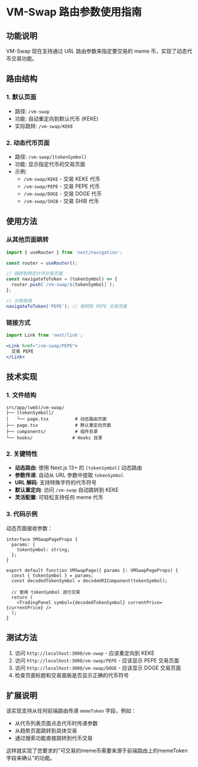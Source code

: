 # VM-Swap 路由参数使用指南

## 功能说明

VM-Swap 现在支持通过 URL 路由参数来指定要交易的 meme 币，实现了动态代币交易功能。

## 路由结构

### 1. 默认页面
- 路径: `/vm-swap`  
- 功能: 自动重定向到默认代币 (KEKE)
- 实际跳转: `/vm-swap/KEKE`

### 2. 动态代币页面
- 路径: `/vm-swap/[tokenSymbol]`  
- 功能: 显示指定代币的交易页面
- 示例:
  - `/vm-swap/KEKE` - 交易 KEKE 代币
  - `/vm-swap/PEPE` - 交易 PEPE 代币  
  - `/vm-swap/DOGE` - 交易 DOGE 代币
  - `/vm-swap/SHIB` - 交易 SHIB 代币

## 使用方法

### 从其他页面跳转
```javascript
import { useRouter } from 'next/navigation';

const router = useRouter();

// 跳转到特定代币交易页面
const navigateToToken = (tokenSymbol) => {
  router.push(`/vm-swap/${tokenSymbol}`);
};

// 示例使用
navigateToToken('PEPE'); // 跳转到 PEPE 交易页面
```

### 链接方式
```jsx
import Link from 'next/link';

<Link href="/vm-swap/PEPE">
  交易 PEPE
</Link>
```

## 技术实现

### 1. 文件结构
```
src/app/(web)/vm-swap/
├── [tokenSymbol]/
│   └── page.tsx          # 动态路由页面
├── page.tsx              # 默认重定向页面
├── components/           # 组件目录
└── hooks/               # Hooks 目录
```

### 2. 关键特性

- **动态路由**: 使用 Next.js 13+ 的 `[tokenSymbol]` 动态路由
- **参数传递**: 自动从 URL 参数中提取 `tokenSymbol`
- **URL 解码**: 支持特殊字符的代币符号
- **默认重定向**: 访问 `/vm-swap` 自动跳转到 KEKE
- **灵活配置**: 可轻松支持任何 meme 代币

### 3. 代码示例

动态页面接收参数：
```tsx
interface VMSwapPageProps {
  params: {
    tokenSymbol: string;
  };
}

export default function VMSwapPage({ params }: VMSwapPageProps) {
  const { tokenSymbol } = params;
  const decodedTokenSymbol = decodeURIComponent(tokenSymbol);
  
  // 使用 tokenSymbol 进行交易
  return (
    <TradingPanel symbol={decodedTokenSymbol} currentPrice={currentPrice} />
  );
}
```

## 测试方法

1. 访问 `http://localhost:3000/vm-swap` - 应该重定向到 KEKE
2. 访问 `http://localhost:3000/vm-swap/PEPE` - 应该显示 PEPE 交易页面
3. 访问 `http://localhost:3000/vm-swap/DOGE` - 应该显示 DOGE 交易页面
4. 检查页面标题和交易面板是否显示正确的代币符号

## 扩展说明

该实现支持从任何前端路由传递 `memeToken` 字段，例如：
- 从代币列表页面点击代币时传递参数
- 从趋势页面跳转到具体交易
- 通过搜索功能直接跳转到代币交易

这样就实现了您要求的"可交易的meme币需要来源于前端路由上的memeToken字段来确认"的功能。
